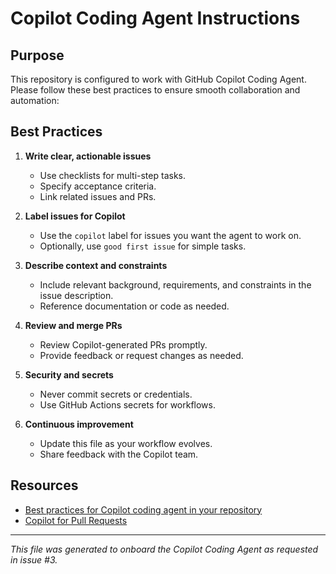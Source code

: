 # Copilot Coding Agent Instructions

## Purpose
This repository is configured to work with GitHub Copilot Coding Agent. Please follow these best practices to ensure smooth collaboration and automation:

## Best Practices

1. **Write clear, actionable issues**
   - Use checklists for multi-step tasks.
   - Specify acceptance criteria.
   - Link related issues and PRs.

2. **Label issues for Copilot**
   - Use the `copilot` label for issues you want the agent to work on.
   - Optionally, use `good first issue` for simple tasks.

3. **Describe context and constraints**
   - Include relevant background, requirements, and constraints in the issue description.
   - Reference documentation or code as needed.

4. **Review and merge PRs**
   - Review Copilot-generated PRs promptly.
   - Provide feedback or request changes as needed.

5. **Security and secrets**
   - Never commit secrets or credentials.
   - Use GitHub Actions secrets for workflows.

6. **Continuous improvement**
   - Update this file as your workflow evolves.
   - Share feedback with the Copilot team.

## Resources
- [Best practices for Copilot coding agent in your repository](https://gh.io/copilot-coding-agent-tips)
- [Copilot for Pull Requests](https://docs.github.com/en/copilot/github-copilot-for-pull-requests)

---

_This file was generated to onboard the Copilot Coding Agent as requested in issue #3._
